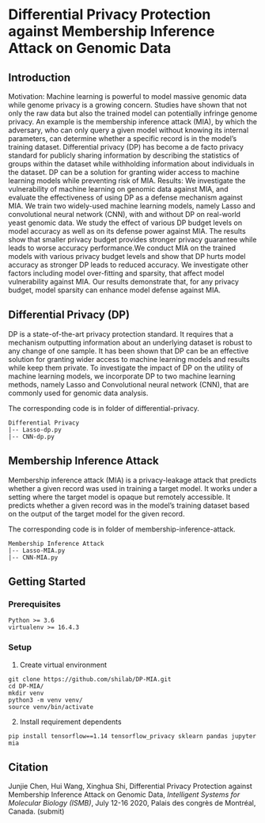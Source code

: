 # Differential Privacy Protection against Membership Inference Attack on Genomic Data

## Introduction
Motivation: Machine learning is powerful to model massive genomic data while genome privacy is a growing concern. Studies have shown that not only the raw data but also the trained model can potentially infringe genome privacy. An example is the membership inference attack (MIA), by which the adversary, who can only query a given model without knowing its internal parameters, can determine whether a specific record is in the model’s training dataset. Differential privacy (DP) has become a de facto privacy standard for publicly sharing information by describing the statistics of groups within the dataset while withholding information about individuals in the dataset. DP can be a solution for granting wider access to machine learning models while preventing risk of MIA.
Results: We investigate the vulnerability of machine learning on genomic data against MIA, and evaluate the effectiveness of using DP as a defense mechanism against MIA. We train two widely-used machine learning models, namely Lasso and convolutional neural network (CNN), with and without DP on real-world yeast genomic data. We study the effect of various DP budget levels on model accuracy as well as on its defense power against MIA. The results show that smaller privacy budget provides stronger privacy guarantee while leads to worse accuracy performance.We conduct MIA on the trained models with various privacy budget levels and show that DP hurts model accuracy as stronger DP leads to reduced accuracy. We investigate other factors including model over-fitting and sparsity, that affect model vulnerability against MIA. Our results demonstrate that, for any privacy budget, model sparsity can enhance model defense against MIA.


## Differential Privacy (DP)
DP is a state-of-the-art privacy protection standard. It requires that a mechanism outputting information about an underlying dataset is robust to any change of one sample.  It has been shown that DP can be an effective solution for granting wider access to machine learning models and results while keep them private. To investigate the impact of DP on the utility of machine learning models, we incorporate DP to two machine learning methods, namely Lasso and Convolutional neural network (CNN), that are commonly used for genomic data analysis. 

The corresponding code is in folder of differential-privacy.
```
Differential Privacy
|-- Lasso-dp.py
|-- CNN-dp.py
```

## Membership Inference Attack
Membership inference attack (MIA) is a privacy-leakage attack that predicts whether a given record was used in training a target model. It works under a setting where the target model is opaque but remotely accessible. It predicts whether a given record was in the model’s training dataset based on the output of the target model for the given record.

The corresponding code is in folder of membership-inference-attack.
```
Membership Inference Attack
|-- Lasso-MIA.py
|-- CNN-MIA.py
```

## Getting Started

### Prerequisites
```
Python >= 3.6 
virtualenv >= 16.4.3
```
### Setup
1. Create virtual environment
```
git clone https://github.com/shilab/DP-MIA.git
cd DP-MIA/
mkdir venv
python3 -m venv venv/
source venv/bin/activate
```
2. Install requirement dependents
```
pip install tensorflow==1.14 tensorflow_privacy sklearn pandas jupyter mia
```

## Citation
Junjie Chen, Hui Wang, Xinghua Shi, Differential Privacy Protection against Membership Inference Attack on Genomic Data,  *Intelligent Systems for Molecular Biology (ISMB)*, July  12-16 2020, Palais des congrès de Montréal, Canada. (submit)
